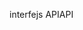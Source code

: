 <span data-ttu-id="8e893-101">interfejs API</span><span class="sxs-lookup"><span data-stu-id="8e893-101">API</span></span>